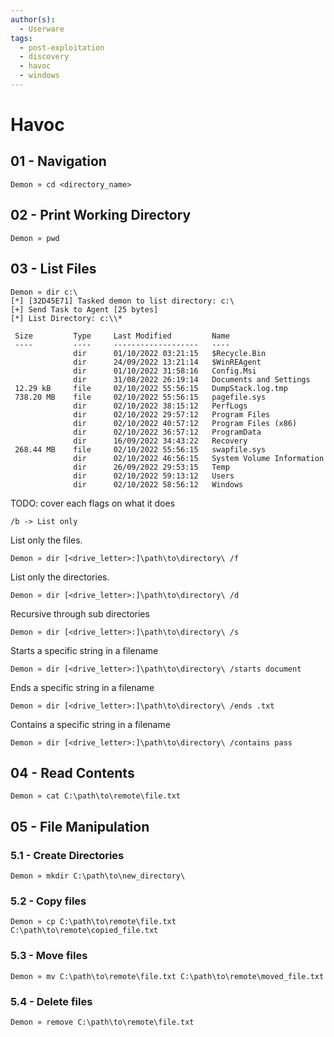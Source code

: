 ```yaml
---
author(s):
  - Userware
tags:
  - post-exploitation
  - discovery
  - havoc
  - windows
---
```

# Havoc

## 01 - Navigation

```
Demon » cd <directory_name>
```

## 02 - Print Working Directory

```
Demon » pwd
```

## 03 - List Files

```
Demon » dir c:\
[*] [32D45E71] Tasked demon to list directory: c:\
[+] Send Task to Agent [25 bytes]
[*] List Directory: c:\\*

 Size         Type     Last Modified         Name
 ----         ----     -------------------   ----
              dir      01/10/2022 03:21:15   $Recycle.Bin
              dir      24/09/2022 13:21:14   $WinREAgent
              dir      01/10/2022 31:58:16   Config.Msi
              dir      31/08/2022 26:19:14   Documents and Settings
 12.29 kB     file     02/10/2022 55:56:15   DumpStack.log.tmp
 738.20 MB    file     02/10/2022 55:56:15   pagefile.sys
              dir      02/10/2022 38:15:12   PerfLogs
              dir      02/10/2022 29:57:12   Program Files
              dir      02/10/2022 40:57:12   Program Files (x86)
              dir      02/10/2022 36:57:12   ProgramData
              dir      16/09/2022 34:43:22   Recovery
 268.44 MB    file     02/10/2022 55:56:15   swapfile.sys
              dir      02/10/2022 46:56:15   System Volume Information
              dir      26/09/2022 29:53:15   Temp
              dir      02/10/2022 59:13:12   Users
              dir      02/10/2022 58:56:12   Windows
```

TODO: cover each flags on what it does

```
/b -> List only
```

List only the files.

```
Demon » dir [<drive_letter>:]\path\to\directory\ /f
```

List only the directories.

```
Demon » dir [<drive_letter>:]\path\to\directory\ /d
```

Recursive through sub directories

```
Demon » dir [<drive_letter>:]\path\to\directory\ /s
```

Starts a specific string in a filename

```
Demon » dir [<drive_letter>:]\path\to\directory\ /starts document
```

Ends a specific string in a filename

```
Demon » dir [<drive_letter>:]\path\to\directory\ /ends .txt
```

Contains a specific string in a filename

```
Demon » dir [<drive_letter>:]\path\to\directory\ /contains pass
```

## 04 - Read Contents

```
Demon » cat C:\path\to\remote\file.txt
```

## 05 - File Manipulation

### 5.1 - Create Directories

```
Demon » mkdir C:\path\to\new_directory\
```

### 5.2 - Copy files

```
Demon » cp C:\path\to\remote\file.txt C:\path\to\remote\copied_file.txt
```

### 5.3 - Move files

```
Demon » mv C:\path\to\remote\file.txt C:\path\to\remote\moved_file.txt
```

### 5.4 - Delete files

```
Demon » remove C:\path\to\remote\file.txt
```
